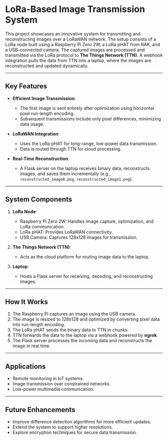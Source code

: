 # **LoRa-Based Image Transmission System**

This project showcases an innovative system for transmitting and reconstructing images over a LoRaWAN network. The setup consists of a LoRa node built using a Raspberry Pi Zero 2W, a LoRa pHAT from RAK, and a USB-connected camera. The captured images are processed and transmitted via the LoRa protocol to **The Things Network (TTN)**. A webhook integration pulls the data from TTN into a laptop, where the images are reconstructed and updated dynamically.

---

## **Key Features**
- **Efficient Image Transmission**:
  - The first image is sent entirely after optimization using horizontal pixel run-length encoding.
  - Subsequent transmissions include only pixel differences, minimizing data usage.

- **LoRaWAN Integration**:
  - Uses the LoRa pHAT for long-range, low-power data transmission.
  - Data is routed through TTN for cloud processing.

- **Real-Time Reconstruction**:
  - A Flask server on the laptop receives binary data, reconstructs images, and saves them incrementally (e.g., `reconstructed_image0.png`, `reconstructed_image1.png`).

---

## **System Components**
1. **LoRa Node**:
   - Raspberry Pi Zero 2W: Handles image capture, optimization, and LoRa communication.
   - LoRa pHAT: Provides LoRaWAN connectivity.
   - USB Camera: Captures 128x128 images for transmission.

2. **The Things Network (TTN)**:
   - Acts as the cloud platform for routing image data to the laptop.

3. **Laptop**:
   - Hosts a Flask server for receiving, decoding, and reconstructing images.

---

## **How It Works**
1. The Raspberry Pi captures an image using the USB camera.
2. The image is resized to 128x128 and optimized by converting pixel data into run-length encoding.
3. The LoRa pHAT sends the binary data to TTN in chunks.
4. TTN forwards the data to the laptop via a webhook powered by **ngrok**.
5. The Flask server processes the incoming data and reconstructs the image in real time.

---

## **Applications**
- Remote monitoring in IoT systems.
- Image transmission over constrained networks.
- Low-power multimedia communication.

---

## **Future Enhancements**
- Improve difference detection algorithms for more efficient updates.
- Extend the system to support higher resolutions.
- Explore encryption techniques for secure data transmission.

